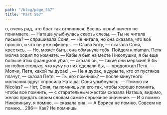 ```yaml
---
path: "/blog/page_567"
title: "Part 567"
---
```


о, очень рад, что брат так отличился. Все вы нюни! ничего не понимаете. — Наташа улыбнулась сквозь слезы.
— Ты не читала письма? — спрашивала Соня.
— Не читала, но она сказала, что всё прошло, и что он уже офицер...
— Слава Богу, — сказала Соня, крестясь. — Но, может быть, она обманула тебя. Пойдем к maman.
Петя молча ходил по комнате.
— Кабы я был на месте Николушки, я бы еще больше этих французов убил, — сказал он, — такие они мерзкие! Я бы их побил столько, что кучу из них сделали бы, — продолжал Петя.
— Молчи, Петя, какой ты дурак!..
— Не я дурак, а дуры те, кто от пустяков плачут, — сказал Петя.
— Ты его помнишь? — после минутного молчания вдруг спросила Наташа. Соня улыбнулась.
— Помню ли Nicolas?
— Нет, Соня, ты помнишь ли его так, чтобы хорошо помнить, чтобы всё помнить, — с старательным жестом сказала Наташа, видимо, желая придать своим словам самое серьезное значение. — И я помню Николиньку, я помню, — сказала она. — А Бориса не помню. Совсем не помню...
286— Как? Не помнишь 
